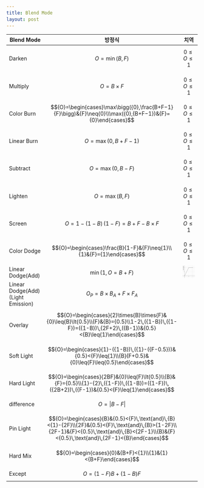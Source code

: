 ```yaml
---
title: Blend Mode
layout: post
---
```


|Blend Mode|방정식|치역|
|---|---|---|
|Darken|$${O}=\min({B},{F})$$|$${0}\leq{O}\leq{1}$$|
|Multiply|$${O}={B}\times{F}$$|$${0}\leq{O}\leq{1}$$|
|Color Burn|$${O}=\begin{cases}\max\bigg({0},\frac{B+F−1}{F}\bigg)&{F}\neq{0}\\\max({0},{B+F−1})&{F}={0}\end{cases}$$|$${0}\leq{O}\leq{1}$$|
|Linear Burn|$${O}=\max({0},{B+F−1})$$|$${0}\leq{O}\leq{1}$$|
|Subtract|$${O}=\max(0,{B-F})$$|$${0}\leq{O}\leq{1}$$|
|Lighten|$${O}=\max({B},{F})$$|$${0}\leq{O}\leq{1}$$|
|Screen|$${O}=1-({1-B})\,({1-F})={B}+{F}-{B}\times{F}$$|$${0}\leq{O}\leq{1}$$|
|Color Dodge|$${O}=\begin{cases}\frac{B}{1-F}&{F}\neq{1}\\{1}&{F}={1}\end{cases}$$|$${0}\leq{O}\leq{1}$$|
|Linear Dodge(Add)|$$\min({1},{O}={B}+{F})$$|![Linear Dodge(Add)](/assets/img/desmos-graph.png)|
|Linear Dodge(Add)(Light Emission)|$${O_P}={B}\times{B_A}+{F}\times{F_A}$$|
|Overlay|$${O}=\begin{cases}{2}\times{B}\times{F}&{0}\leq{B}\lt{0.5}\\{F}&{B}={0.5}\\1-2\,({1-B})\,({1-F})=({1-B})\,{2F+2}\,({B-1})&{0.5}<{B}\leq{1}\end{cases}$$|
|Soft Light|$${O}=\begin{cases}{1}-({1-B})\,({1}-({F-0.5}))&{0.5}<{F}\leq{1}\\{B}{F+0.5}&{0}\leq{F}\leq{0.5}\end{cases}$$|
|Hard Light|$${O}=\begin{cases}{2BF}&{0}\leq{F}\lt{0.5}\\{B}&{F}={0.5}\\{1}-{2}\,({1-F})\,({1-B})=({1-F})\,({2B+2})\,({F-1})&{0.5}<{F}\leq{1}\end{cases}$$|
|difference|$${O}=\vert{B-F}\vert$$|
|Pin Light|$${O}=\begin{cases}{B}&{0.5}<{F}\,\text{and}\,{B}<{1}-{2F}\\{2F}&{0.5}<{F}\,\text{and}\,{B}>{1-2F}\\{2F-1}&{F}<{0.5}\,\text{and}\,{B}<{2F-1}\\{B}&{F}<{0.5}\,\text{and}\,{2F-1}<{B}\end{cases}$$|
|Hard Mix|$${O}=\begin{cases}{0}&{B+F}<{1}\\{1}&{1}<{B+F}\end{cases}$$|
|Except|$${O}=({1-F}){B}+({1-B}){F}$$|
